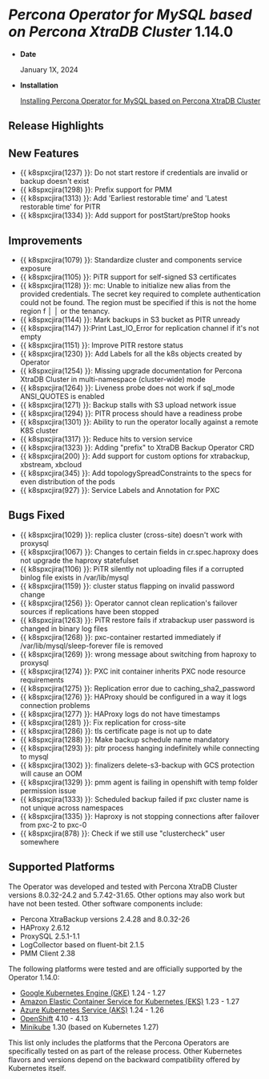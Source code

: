 # *Percona Operator for MySQL based on Percona XtraDB Cluster* 1.14.0

* **Date**

   January 1X, 2024

* **Installation**

   [Installing Percona Operator for MySQL based on Percona XtraDB Cluster](../System-Requirements.md#installation-guidelines)

## Release Highlights

## New Features 

* {{ k8spxcjira(1237) }}: Do not start restore if credentials are invalid or backup doesn't exist
* {{ k8spxcjira(1298) }}: Prefix support for PMM
* {{ k8spxcjira(1313) }}: Add 'Earliest restorable time' and 'Latest restorable time' for PITR
* {{ k8spxcjira(1334) }}: Add support for postStart/preStop hooks

## Improvements

* {{ k8spxcjira(1079) }}: Standardize cluster and components service exposure
* {{ k8spxcjira(1105) }}: PiTR support for self-signed S3 certificates
* {{ k8spxcjira(1128) }}: mc: <ERROR> Unable to initialize new alias from the provided credentials. The secret key required to complete authentication could not be found. The region must be specified if this is not the home region f │ │ or the tenancy.
* {{ k8spxcjira(1144) }}: Mark backups in S3 bucket as PITR unready
* {{ k8spxcjira(1147) }}:Print Last_IO_Error for replication channel if it's not empty 
* {{ k8spxcjira(1151) }}: Improve PITR restore status
* {{ k8spxcjira(1230) }}: Add Labels for all the k8s objects created by Operator
* {{ k8spxcjira(1254) }}: Missing upgrade documentation for Percona XtraDB Cluster in multi-namespace (cluster-wide) mode
* {{ k8spxcjira(1264) }}: Liveness probe does not work if sql_mode ANSI_QUOTES is enabled
* {{ k8spxcjira(1271) }}: Backup stalls with S3 upload network issue
* {{ k8spxcjira(1294) }}: PITR process should have a readiness probe
* {{ k8spxcjira(1301) }}: Ability to run the operator locally against a remote K8S cluster
* {{ k8spxcjira(1317) }}: Reduce hits to version service 
* {{ k8spxcjira(1323) }}: Adding "prefix" to XtraDB Backup Operator CRD
* {{ k8spxcjira(200) }}: Add support for custom options for xtrabackup, xbstream, xbcloud
* {{ k8spxcjira(345) }}: Add topologySpreadConstraints to the specs for even distribution of the pods
* {{ k8spxcjira(927) }}: Service Labels and Annotation for PXC

## Bugs Fixed

* {{ k8spxcjira(1029) }}: replica cluster (cross-site) doesn't work with proxysql
* {{ k8spxcjira(1067) }}: Changes to certain fields in cr.spec.haproxy does not upgrade the haproxy statefulset
* {{ k8spxcjira(1106) }}: PiTR silently not uploading files if a corrupted binlog file exists in /var/lib/mysql
* {{ k8spxcjira(1159) }}: cluster status flapping on invalid password change
* {{ k8spxcjira(1256) }}: Operator cannot clean replication's failover sources if replications have been stopped
* {{ k8spxcjira(1263) }}: PiTR restore fails if xtrabackup user password is changed in binary log files
* {{ k8spxcjira(1268) }}: pxc-container restarted immediately if /var/lib/mysql/sleep-forever file is removed
* {{ k8spxcjira(1269) }}: wrong message about switching from haproxy to proxysql
* {{ k8spxcjira(1274) }}: PXC init container inherits PXC node resource requirements
* {{ k8spxcjira(1275) }}: Replication error due to caching_sha2_password
* {{ k8spxcjira(1276) }}: HAProxy should be configured in a way it logs connection problems
* {{ k8spxcjira(1277) }}: HAProxy logs do not have timestamps
* {{ k8spxcjira(1281) }}: Fix replication for cross-site
* {{ k8spxcjira(1286) }}: tls certificate page is not up to date
* {{ k8spxcjira(1288) }}: Make backup schedule name mandatory
* {{ k8spxcjira(1293) }}: pitr process hanging indefinitely while connecting to mysql
* {{ k8spxcjira(1302) }}: finalizers delete-s3-backup with GCS protection will cause an OOM
* {{ k8spxcjira(1329) }}: pmm agent is failing in openshift with temp folder permission issue
* {{ k8spxcjira(1333) }}: Scheduled backup failed if pxc cluster name is not unique across namespaces
* {{ k8spxcjira(1335) }}: Haproxy is not stopping connections after failover from pxc-2 to pxc-0
* {{ k8spxcjira(878) }}: Check if we still use "clustercheck" user somewhere


## Supported Platforms

The Operator was developed and tested with Percona XtraDB Cluster versions 8.0.32-24.2 and 5.7.42-31.65. Other options may also work but have not been tested. Other software components include:

* Percona XtraBackup versions 2.4.28 and 8.0.32-26
* HAProxy 2.6.12
* ProxySQL 2.5.1-1.1
* LogCollector based on fluent-bit 2.1.5
* PMM Client 2.38

The following platforms were tested and are officially supported by the Operator
1.14.0:

* [Google Kubernetes Engine (GKE)](https://cloud.google.com/kubernetes-engine) 1.24 - 1.27
* [Amazon Elastic Container Service for Kubernetes (EKS)](https://aws.amazon.com) 1.23 - 1.27
* [Azure Kubernetes Service (AKS)](https://azure.microsoft.com/en-us/services/kubernetes-service/) 1.24 - 1.26
* [OpenShift](https://www.redhat.com/en/technologies/cloud-computing/openshift) 4.10 - 4.13
* [Minikube](https://minikube.sigs.k8s.io/docs/) 1.30 (based on Kubernetes 1.27)

This list only includes the platforms that the Percona Operators are specifically tested on as part of the release process. Other Kubernetes flavors and versions depend on the backward compatibility offered by Kubernetes itself.
